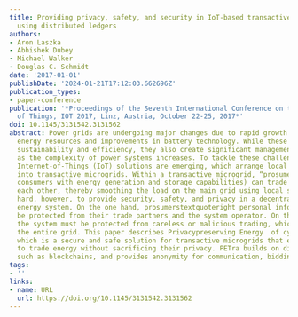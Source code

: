 ```yaml
---
title: Providing privacy, safety, and security in IoT-based transactive energy systems
  using distributed ledgers
authors:
- Aron Laszka
- Abhishek Dubey
- Michael Walker
- Douglas C. Schmidt
date: '2017-01-01'
publishDate: '2024-01-21T17:12:03.662696Z'
publication_types:
- paper-conference
publication: '*Proceedings of the Seventh International Conference on the Internet
  of Things, IOT 2017, Linz, Austria, October 22-25, 2017*'
doi: 10.1145/3131542.3131562
abstract: Power grids are undergoing major changes due to rapid growth in renewable
  energy resources and improvements in battery technology. While these changes enhance
  sustainability and efficiency, they also create significant management challenges
  as the complexity of power systems increases. To tackle these challenges, decentralized
  Internet-of-Things (IoT) solutions are emerging, which arrange local communities
  into transactive microgrids. Within a transactive microgrid, “prosumers” (i.e.,
  consumers with energy generation and storage capabilities) can trade energy with
  each other, thereby smoothing the load on the main grid using local supply. It is
  hard, however, to provide security, safety, and privacy in a decentralized and transactive
  energy system. On the one hand, prosumerstextquoteright personal information must
  be protected from their trade partners and the system operator. On the other hand,
  the system must be protected from careless or malicious trading, which could destabilize
  the entire grid. This paper describes Privacypreserving Energy  of cyb (PETra),
  which is a secure and safe solution for transactive microgrids that enables consumers
  to trade energy without sacrificing their privacy. PETra builds on distributed ledgers,
  such as blockchains, and provides anonymity for communication, bidding, and trading.
tags:
- ''
links:
- name: URL
  url: https://doi.org/10.1145/3131542.3131562
---
```

